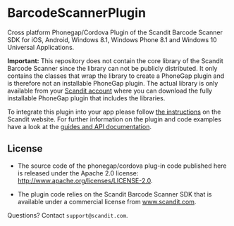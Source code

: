 BarcodeScannerPlugin
====================

Cross platform Phonegap/Cordova Plugin of the Scandit Barcode Scanner SDK for iOS, Android, Windows 8.1, Windows Phone 8.1 and Windows 10 Universal Applications.

**Important:** This repository does not contain the core library of the Scandit Barcode Scanner since the library can not be publicly distributed. It only contains the classes that wrap the library to create a PhoneGap plugin and is therefore not an installable PhoneGap plugin. The actual library is only available from your [Scandit account](https://ssl.scandit.com/account) where you can download the fully installable PhoneGap plugin that includes the libraries. 

To integrate this plugin into your app please follow <a href="http://docs.scandit.com/stable/phonegap/cordova-integrate.html">the instructions</a> on the Scandit website. For further information on the plugin and code examples have a look at the <a href="http://docs.scandit.com/stable/phonegap/index.html">guides and API documentation</a>.


License
-------
* The source code of the phonegap/cordova plug-in code published here is released under the Apache 2.0 license: http://www.apache.org/licenses/LICENSE-2.0. 

* The plugin code relies on the Scandit Barcode Scanner SDK that is available under a commercial license from www.scandit.com.



Questions? Contact `support@scandit.com`.
